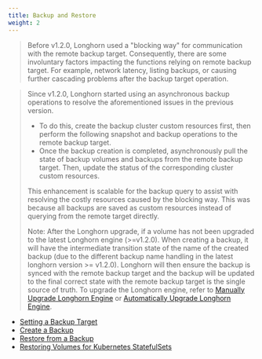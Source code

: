 ```yaml
---
title: Backup and Restore
weight: 2
---
```


> Before v1.2.0, Longhorn used a "blocking way" for communication with the remote backup target. Consequently, there are some involuntary factors impacting the functions relying on remote backup target. For example, network latency, listing backups, or causing further cascading problems after the backup target operation.

> Since v1.2.0, Longhorn started using an asynchronous backup operations to resolve the aforementioned issues in the previous version.
> - To do this, create the backup cluster custom resources first, then perform the following snapshot and backup operations to the remote backup target.
> - Once the backup creation is completed, asynchronously pull the state of backup volumes and backups from the remote backup target. Then, update the status of the corresponding cluster custom resources.
>
> This enhancement is scalable for the backup query to assist with resolving the costly resources caused by the blocking way. This was because all backups are saved as custom resources instead of querying from the remote target directly.
>
> Note: After the Longhorn upgrade, if a volume has not been upgraded to the latest Longhorn engine (>=v1.2.0). When creating a backup, it will have the intermediate transition state of the name of the created backup (due to the different backup name handling in the latest longhorn version >= v1.2.0). Longhorn will then ensure the backup is synced with the remote backup target and the backup will be updated to the final correct state with the remote backup target is the single source of truth. To upgrade the Longhorn engine, refer to [Manually Upgrade Longhorn Engine](../../deploy/upgrade/upgrade-engine) or [Automatically Upgrade Longhorn Engine](../../deploy/upgrade/auto-upgrade-engine).

- [Setting a Backup Target](./set-backup-target)
- [Create a Backup](./create-a-backup)
- [Restore from a Backup](./restore-from-a-backup)
- [Restoring Volumes for Kubernetes StatefulSets](./restore-statefulset)
